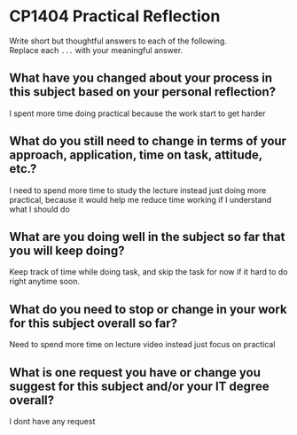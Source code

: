 # CP1404 Practical Reflection

Write short but thoughtful answers to each of the following.  
Replace each `...` with your meaningful answer.

## What have you changed about your process in this subject based on your personal reflection?

I spent more time doing practical because the work start to get harder

## What do you still need to change in terms of your approach, application, time on task, attitude, etc.?

I need to spend more time to study the lecture instead just doing more practical, because it would help me reduce time working if I understand what I should do

## What are you doing well in the subject so far that you will keep doing?

Keep track of time while doing task, and skip the task for now if it hard to do right anytime soon.

## What do you need to stop or change in your work for this subject overall so far?

Need to spend more time on lecture video instead just focus on practical

## What is one request you have or change you suggest for this subject and/or your IT degree overall?

I dont have any request

